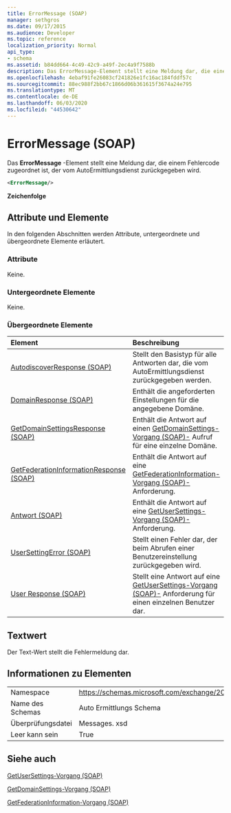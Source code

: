 ```yaml
---
title: ErrorMessage (SOAP)
manager: sethgros
ms.date: 09/17/2015
ms.audience: Developer
ms.topic: reference
localization_priority: Normal
api_type:
- schema
ms.assetid: b84dd664-4c49-42c9-a49f-2ec4a9f7588b
description: Das ErrorMessage-Element stellt eine Meldung dar, die einem Fehlercode zugeordnet ist, der vom AutoErmittlungsdienst zurückgegeben wird.
ms.openlocfilehash: 4ebaf91fe26083cf241826e1fc16ac184fddf57c
ms.sourcegitcommit: 88ec988f2bb67c1866d06b361615f3674a24e795
ms.translationtype: MT
ms.contentlocale: de-DE
ms.lasthandoff: 06/03/2020
ms.locfileid: "44530642"
---
```

# <a name="errormessage-soap"></a>ErrorMessage (SOAP)

Das **ErrorMessage** -Element stellt eine Meldung dar, die einem Fehlercode zugeordnet ist, der vom AutoErmittlungsdienst zurückgegeben wird. 
  
```XML
<ErrorMessage/>
```

 **Zeichenfolge**
## <a name="attributes-and-elements"></a>Attribute und Elemente

In den folgenden Abschnitten werden Attribute, untergeordnete und übergeordnete Elemente erläutert.
  
### <a name="attributes"></a>Attribute

Keine.
  
### <a name="child-elements"></a>Untergeordnete Elemente

Keine.
  
### <a name="parent-elements"></a>Übergeordnete Elemente

|**Element**|**Beschreibung**|
|:-----|:-----|
|[AutodiscoverResponse (SOAP)](autodiscoverresponse-soap.md) <br/> |Stellt den Basistyp für alle Antworten dar, die vom AutoErmittlungsdienst zurückgegeben werden.  <br/> |
|[DomainResponse (SOAP)](domainresponse-soap.md) <br/> |Enthält die angeforderten Einstellungen für die angegebene Domäne.  <br/> |
|[GetDomainSettingsResponse (SOAP)](getdomainsettingsresponse-soap.md) <br/> |Enthält die Antwort auf einen [GetDomainSettings-Vorgang (SOAP)-](getdomainsettings-operation-soap.md) Aufruf für eine einzelne Domäne.  <br/> |
|[GetFederationInformationResponse (SOAP)](getfederationinformationresponse-soap.md) <br/> |Enthält die Antwort auf eine [GetFederationInformation-Vorgang (SOAP)-](getfederationinformation-operation-soap.md) Anforderung.  <br/> |
|[Antwort (SOAP)](response-soap.md) <br/> |Enthält die Antwort auf eine [GetUserSettings-Vorgang (SOAP)-](getusersettings-operation-soap.md) Anforderung.  <br/> |
|[UserSettingError (SOAP)](usersettingerror-soap.md) <br/> |Stellt einen Fehler dar, der beim Abrufen einer Benutzereinstellung zurückgegeben wird.  <br/> |
|[User Response (SOAP)](userresponse-soap.md) <br/> |Stellt eine Antwort auf eine [GetUserSettings-Vorgang (SOAP)-](getusersettings-operation-soap.md) Anforderung für einen einzelnen Benutzer dar.  <br/> |
   
## <a name="text-value"></a>Textwert

Der Text-Wert stellt die Fehlermeldung dar.
  
## <a name="element-information"></a>Informationen zu Elementen

|||
|:-----|:-----|
|Namespace  <br/> |https://schemas.microsoft.com/exchange/2010/Autodiscover  <br/> |
|Name des Schemas  <br/> |Auto Ermittlungs Schema  <br/> |
|Überprüfungsdatei  <br/> |Messages. xsd  <br/> |
|Leer kann sein  <br/> |True  <br/> |
   
## <a name="see-also"></a>Siehe auch



[GetUserSettings-Vorgang (SOAP)](getusersettings-operation-soap.md)
  
[GetDomainSettings-Vorgang (SOAP)](getdomainsettings-operation-soap.md)
  
[GetFederationInformation-Vorgang (SOAP)](getfederationinformation-operation-soap.md)

